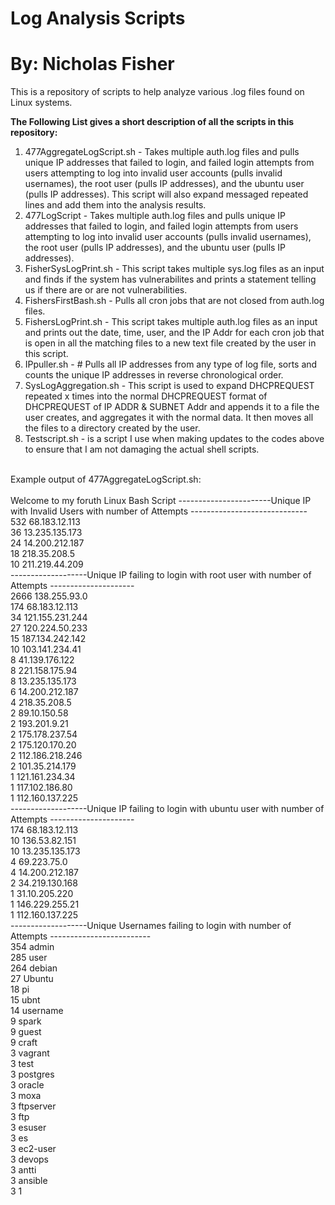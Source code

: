 # Log Analysis Scripts
# By: Nicholas Fisher
This is a repository of scripts to help analyze various .log files found on Linux systems. <br />

**The Following List gives a short description of all the scripts in this repository:** <br />
1. 477AggregateLogScript.sh - Takes multiple auth.log files and pulls unique IP addresses that failed to login, and failed login attempts from users attempting to log into invalid user accounts (pulls invalid usernames), the root user (pulls IP addresses), and the ubuntu user (pulls IP addresses). This script will also expand messaged repeated lines and add them into the analysis results. <br />
2. 477LogScript - Takes multiple auth.log files and pulls unique IP addresses that failed to login, and failed login attempts from users attempting to log into invalid user accounts (pulls invalid usernames), the root user (pulls IP addresses), and the ubuntu user (pulls IP addresses). <br />
3. FisherSysLogPrint.sh - This script takes multiple sys.log files as an input and finds if the system has vulnerabilites and prints a statement telling us if there are or are not vulnerabilities. <br />
4. FishersFirstBash.sh - Pulls all cron jobs that are not closed from auth.log files. <br />
5. FishersLogPrint.sh - This script takes multiple auth.log files as an input and prints out the date, time, user, and the IP Addr for each cron job that is open in all the matching files to a new text file created by the user in this script. <br />
6. IPpuller.sh - #       Pulls all IP addresses from any type of log file, sorts and counts the unique IP addresses in reverse chronological order. <br />
7. SysLogAggregation.sh - This script is used to expand DHCPREQUEST repeated x times into the normal DHCPREQUEST format of DHCPREQUEST of IP ADDR & SUBNET Addr and appends it to a file the user creates, and aggregates it with the normal data. It then moves all the files to a directory created by the user. <br />
8. Testscript.sh - is a script I use when making updates to the codes above to ensure that I am not damaging the actual shell scripts. <br />
<br />
Example output of 477AggregateLogScript.sh: <br />
<br />
Welcome to my foruth Linux Bash Script
-----------------------Unique IP with Invalid Users with number of Attempts ----------------------------- <br />
    532 68.183.12.113 <br />
     36 13.235.135.173 <br />
     24 14.200.212.187 <br />
     18 218.35.208.5 <br />
     10 211.219.44.209 <br />
-------------------Unique IP failing to login with root user with number of Attempts --------------------- <br />
   2666 138.255.93.0 <br />
    174 68.183.12.113 <br />
     34 121.155.231.244 <br />
     27 120.224.50.233 <br />
     15 187.134.242.142 <br />
     10 103.141.234.41 <br />
      8 41.139.176.122 <br />
      8 221.158.175.94 <br />
      8 13.235.135.173 <br />
      6 14.200.212.187 <br />
      4 218.35.208.5 <br />
      2 89.10.150.58 <br />
      2 193.201.9.21 <br />
      2 175.178.237.54 <br />
      2 175.120.170.20 <br />
      2 112.186.218.246 <br />
      2 101.35.214.179 <br />
      1 121.161.234.34 <br />
      1 117.102.186.80 <br />
      1 112.160.137.225 <br />
-------------------Unique IP failing to login with ubuntu user with number of Attempts --------------------- <br />
    174 68.183.12.113 <br />
     10 136.53.82.151 <br />
     10 13.235.135.173 <br />
      4 69.223.75.0 <br />
      4 14.200.212.187 <br />
      2 34.219.130.168 <br />
      1 31.10.205.220 <br />
      1 146.229.255.21 <br />
      1 112.160.137.225 <br />
-------------------Unique Usernames failing to login with number of Attempts ------------------------- <br />
    354 admin <br />
    285 user <br />
    264 debian <br />
     27 Ubuntu <br />
     18 pi <br />
     15 ubnt <br />
     14 username <br />
      9 spark <br />
      9 guest <br />
      9 craft <br />
      3 vagrant <br />
      3 test <br />
      3 postgres <br />
      3 oracle <br />
      3 moxa <br />
      3 ftpserver <br />
      3 ftp <br />
      3 esuser <br />
      3 es <br />
      3 ec2-user <br />
      3 devops <br />
      3 antti <br />
      3 ansible <br />
      3 1 <br />

